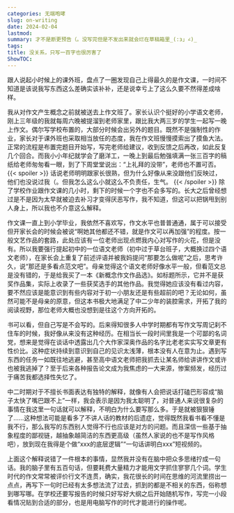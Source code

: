 ```yaml
---
categories: 无端咆哮
slug: on-writing
date: 2024-02-04
lastmod: 
summary: 才不是断更预告（。没写完但是不发出来就会烂在草稿箱里_(:з」∠)_
tags: 
title: 没关系，只写一百字也很厉害了
ShowTOC:
---
```

跟人说起小时候上的课外班，盘点了一圈发现自己上得最久的是作文课，一时间不知道是该说我写东西这么差确实该补补，还是说幸亏上了这么久要不然得差成啥样。

我从对作文产生概念之前就被送去上作文班了。家长认识个挺好的小学语文老师，刚上三年级的我就每周六晚被提溜到老师家里，跟比我大两三岁的学生一起写一晚上作文。偶尔写学校布置的，大部分时候会出另外的题目。既然不是强制性的作业，家长对于课外班也采取相当放任的态度，我在作文班慢慢摸索出了摸鱼大法。正常的流程是布置完题目开始写，写完老师给建议，收到反馈之后再改，如此反复几个回合。而我小小年纪就学会了磨洋工，一晚上到最后勉强填满一张三百字的稿纸给老师匆匆看一眼，到了下周堂堂说出：“上礼拜的没带”，老师也不置可否。 {{< spoiler >}} 话说老师明明跟家长很熟，但为什么好像从来没跟他们反映过，他们也没说过我（。但我怎么这么小就这么不负责任，生气。 {{< /spoiler >}} 除了学校作业跟作文课的几小时，剩下的时候一个字也不会多写的。长大之后曾经想过是不是因为太早就被迫去补习才变得厌恶写作，我不知道，但这可以把锅甩到别人身上，所以我也不介意这么解释。

作文课一直上到小学毕业，我依然不喜欢写，作文水平也普普通通，属于可以接受但开家长会的时候会被说“啊她其他都还不错，就是作文可以再加强”的程度。按一般文艺作品的套路，此处应该有一位老师出现点燃我内心对写作的火花，但是没有。所以我要强行提起初中的一位语文老师（初中过于草台班子，大概换过四个语文老师），在家长会上重复了前述评语并被我妈提问“那要怎么做呢”之后，思考许久，说“那还是多看点范文吧”。母亲觉得这个语文老师好像水平一般，但看范文总是没有错的，于是给我买了一本《新概念作文作品选》。如标题所示，它并不是获奖作品集，实际上收录了一些获奖选手的其他作品。我觉得她应该没有看过内容，要不然应该是能意识到有些内容对于初一小朋友还是有些超前的吧？无论如何，虽然可能不是母亲的原意，但这本书极大地满足了中二少年的装腔需求，开拓了我的阅读视野，那位老师大概也没想到是往这个方向开拓的。

书可以看，但自己写是不会写的。后来得知很多人中学时期都有写作文写周记刹不住车的时候，我好像从来没有这种经历。在相当长一段时间里我是一个可鄙的名词党，想来是觉得在谈话中透露出几个大作家深奥作品的名字比老老实实写文章更有性价比。这种症状持续到意识到自己的见识太浅薄，根本没有人在意为止。遇到写东西的任务一如既往地逃避，甚至高中语文老师把我抓去让某名师给讲讲作文或许也被我逃掉了？至于后来各种报告论文成为我焦虑的一大来源，惨案频发，经历过于痛苦我都选择性失忆了。

中二时期对于不擅长书面表达有独特的解释，就像有人会把说话打磕巴形容成“脑子太快了嘴巴跟不上”一样，我会表示是因为我太聪明了，对普通人来说很复杂的事情在我这里一句话就可以解释，不明白为什么要写那么多。于是就被狠狠锤了……这种想法可能是看多了不讲人话的教材的后遗症，觉得既然我看书看不懂是我不行，那么我写的东西别人觉得不行也应该是对方的问题。而且深信一些基于抽象程度的鄙视链，越抽象越简洁的东西更高级（虽然人家说的也不是写作风格吧），放到现在我得是个做“xxx的底层逻辑”“一句话讲明白xxx”短视频的。

上面这个解释说错了一件根本的事情，显然我并没有在脑中把众多思绪拧成一句话。我的脑子里有五百句话，但要耗费大量精力才能用文字抓住寥寥几个词。学生时代的作文常常被评价行文不连贯，确实，我花很长的时间在思维的河流里捞出一点点，再写下一句时已经有太多想法流了过去，抓到的都是不相关的东西，俗称想到哪写哪。在学校还要写报告的时候只好写好大纲之后开始随机写作，写完一小段看情况贴到合适的部分，也是用电脑写作的时代才能进行的操作呢。
